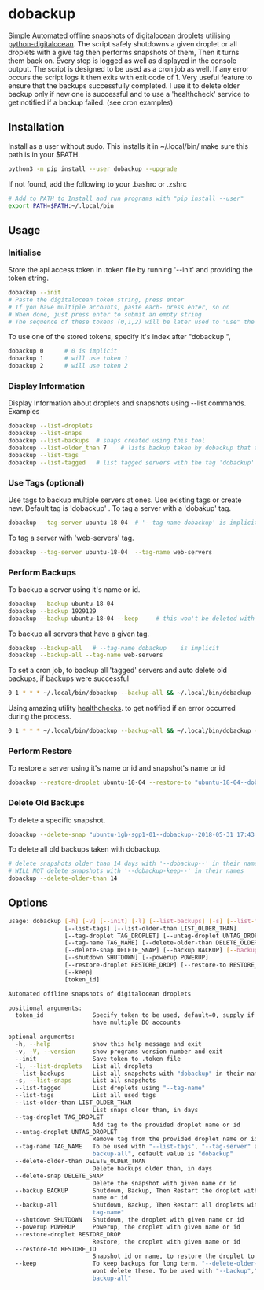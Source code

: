 # dobackup
Simple Automated offline snapshots of digitalocean droplets utilising [python-digitalocean](https://github.com/koalalorenzo/python-digitalocean).
The script safely shutdowns a given droplet or all droplets with a give tag then performs snapshots of them, Then
it turns them back on. Every step is logged as well as displayed in the console output.
The script is designed to be used as a cron job as well. If any error occurs the script logs it then exits with
exit code of 1. Very useful feature to ensure that the backups successfully completed. I use it to delete older
backup only if new one is successful and to use a 'healthcheck' service to get notified if a backup failed.
(see cron examples)

## Installation
Install as a user without sudo. This installs it in ~/.local/bin/ make sure this path is in your $PATH.
``` bash
python3 -m pip install --user dobackup --upgrade
```
If not found, add the following to your .bashrc or .zshrc
``` bash
# Add to PATH to Install and run programs with "pip install --user"
export PATH=$PATH:~/.local/bin
```

## Usage

### Initialise
Store the api access token in .token file by running '--init' and providing the token string.
``` bash
dobackup --init
# Paste the digitalocean token string, press enter
# If you have multiple accounts, paste each- press enter, so on
# When done, just press enter to submit an empty string
# The sequence of these tokens (0,1,2) will be later used to "use" the tokens
```
To use one of the stored tokens, specify it's index after "dobackup ",
``` bash
dobackup 0      # 0 is implicit
dobackup 1      # will use token 1
dobackup 2      # will use token 2
```

### Display Information
Display Information about droplets and snapshots using --list commands.
Examples
``` bash
dobackup --list-droplets
dobackup --list-snaps
dobackup --list-backups  # snaps created using this tool
dobakcup --list-older_than 7    # lists backup taken by dobackup that are older than 7 days
dobackup --list-tags
dobackup --list-tagged   # list tagged servers with the tag 'dobackup'

```

### Use Tags (optional)
Use tags to backup multiple servers at ones. Use existing tags or create new.
Default tag is 'dobackup' .
To tag a server with a 'dobakup' tag.
``` bash
dobackup --tag-server ubuntu-18-04  # '--tag-name dobackup' is implicit
```
To tag a server with 'web-servers' tag.
``` bash
dobackup --tag-server ubuntu-18-04  --tag-name web-servers
```

### Perform Backups
To backup a server using it's name or id.
``` bash
dobackup --backup ubuntu-18-04
dobackup --backup 1929129
dobackup --backup ubuntu-18-04 --keep     # this won't be deleted with '--delete-older-than'
```

To backup all servers that have a given tag.
``` bash
dobackup --backup-all   # --tag-name dobackup    is implicit
dobackup --backup-all --tag-name web-servers
```
To set a cron job, to backup all 'tagged' servers and auto delete old backups, if backups were successful
``` bash
0 1 * * * ~/.local/bin/dobackup --backup-all && ~/.local/bin/dobackup --delete-older-than 7
```

Using amazing utility [healthchecks](https://github.com/healthchecks/healthchecks). to get notified if an error occurred during the process.
``` bash
0 1 * * * ~/.local/bin/dobackup --backup-all && ~/.local/bin/dobackup --delete-older-than 7 && wget -O/dev/null https://hc-ping.com/your-string
```

### Perform Restore
To restore a server using it's name or id and snapshot's name or id
``` bash
dobackup --restore-droplet ubuntu-18-04 --restore-to "ubuntu-18-04--dobackup--2018-06-01 14:36:07"
```

### Delete Old Backups
To delete a specific snapshot.
``` bash
dobackup --delete-snap "ubuntu-1gb-sgp1-01--dobackup--2018-05-31 17:43:11"   # put snap name or id
```

To delete all old backups taken with dobackup.
``` bash
# delete snapshots older than 14 days with '--dobackup--' in their names
# WILL NOT delete snapshots with '--dobackup-keep--' in their names
dobackup --delete-older-than 14
```

## Options

``` bash
usage: dobackup [-h] [-v] [--init] [-l] [--list-backups] [-s] [--list-tagged]
                [--list-tags] [--list-older-than LIST_OLDER_THAN]
                [--tag-droplet TAG_DROPLET] [--untag-droplet UNTAG_DROPLET]
                [--tag-name TAG_NAME] [--delete-older-than DELETE_OLDER_THAN]
                [--delete-snap DELETE_SNAP] [--backup BACKUP] [--backup-all]
                [--shutdown SHUTDOWN] [--powerup POWERUP]
                [--restore-droplet RESTORE_DROP] [--restore-to RESTORE_TO]
                [--keep]
                [token_id]

Automated offline snapshots of digitalocean droplets

positional arguments:
  token_id              Specify token to be used, default=0, supply if you
                        have multiple DO accounts

optional arguments:
  -h, --help            show this help message and exit
  -v, -V, --version     show programs version number and exit
  --init                Save token to .token file
  -l, --list-droplets   List all droplets
  --list-backups        List all snapshots with "dobackup" in their name
  -s, --list-snaps      List all snapshots
  --list-tagged         List droplets using "--tag-name"
  --list-tags           List all used tags
  --list-older-than LIST_OLDER_THAN
                        List snaps older than, in days
  --tag-droplet TAG_DROPLET
                        Add tag to the provided droplet name or id
  --untag-droplet UNTAG_DROPLET
                        Remove tag from the provided droplet name or id
  --tag-name TAG_NAME   To be used with "--list-tags", "--tag-server" and "--
                        backup-all", default value is "dobackup"
  --delete-older-than DELETE_OLDER_THAN
                        Delete backups older than, in days
  --delete-snap DELETE_SNAP
                        Delete the snapshot with given name or id
  --backup BACKUP       Shutdown, Backup, Then Restart the droplet with given
                        name or id
  --backup-all          Shutdown, Backup, Then Restart all droplets with "--
                        tag-name"
  --shutdown SHUTDOWN   Shutdown, the droplet with given name or id
  --powerup POWERUP     Powerup, the droplet with given name or id
  --restore-droplet RESTORE_DROP
                        Restore, the droplet with given name or id
  --restore-to RESTORE_TO
                        Snapshot id or name, to restore the droplet to
  --keep                To keep backups for long term. "--delete-older-than"
                        wont delete these. To be used with "--backup","--
                        backup-all"

```
